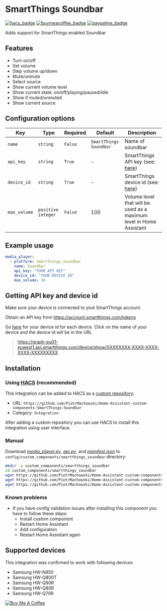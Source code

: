 # SmartThings Soundbar


[![hacs_badge](https://img.shields.io/badge/HACS-Custom-orange.svg)](https://github.com/custom-components/hacs)
[![buymeacoffee_badge](https://img.shields.io/badge/Donate-Buy%20Me%20a%20Coffee-ff813f?style=flat)](https://www.buymeacoffee.com/PiotrMachowski)
[![paypalme_badge](https://img.shields.io/badge/Donate-PayPal-0070ba?style=flat)](https://paypal.me/PiMachowski)


Adds support for SmartThings enabled Soundbar

## Features

- Turn on/off 
- Set volume
- Step volume up/down
- Mute/unmute
- Select source
- Show current volume level
- Show current state: on/off/playing/paused/idle
- Show if muted/unmuted
- Show current source


## Configuration options

| Key | Type | Required | Default | Description |
| --- | --- | --- | --- | --- |
| `name` | `string` | `False` | `SmartThings Soundbar` | Name of soundbar |
| `api_key` | `string` | `True` | - | SmartThings API key (see: [here](https://github.com/PiotrMachowski/Home-Assistant-custom-components-SmartThings-Soundbar#getting-api-key-and-device-id)) |
| `device_id` | `string` | `True` | - | SmartThings device id (see: [here](https://github.com/PiotrMachowski/Home-Assistant-custom-components-SmartThings-Soundbar#getting-api-key-and-device-id)) |
| `max_volume` | `positive integer` | `False` | 100 | Volume level that will be used as a maximum level in Home Assistant |

## Example usage

```yaml
media_player:
  - platform: smartthings_soundbar
    name: Soundbar
    api_key: "YOUR API KEY"
    device_id: "YOUR DEVICE ID"
    max_volume: 30
```


## Getting API key and device id

Make sure your device is connected to yout SmartThings account.

Obtain an API key from https://account.smartthings.com/tokens

Go [here](https://graph-eu01-euwest1.api.smartthings.com/device/list) for your device id for each device. Click on the name of your device and the device id will be in the URL

> https://graph-eu01-euwest1.api.smartthings.com/device/show/XXXXXXXX-XXXX-XXXX-XXXX-XXXXXXXXX


## Installation

### Using [HACS](https://hacs.xyz/) (recommended)

This integration can be added to HACS as a [custom repository](https://hacs.xyz/docs/faq/custom_repositories):
* URL: `https://github.com/PiotrMachowski/Home-Assistant-custom-components-SmartThings-Soundbar`
* Category: `Integration`

After adding a custom repository you can use HACS to install this integration using user interface.

### Manual

Download [*media_player.py*](https://github.com/PiotrMachowski/Home-Assistant-custom-components-SmartThings-Soundbar/raw/master/custom_components/smartthings_soundbar/media_player.py), [*api.py*](https://github.com/PiotrMachowski/Home-Assistant-custom-components-SmartThings-Soundbar/raw/master/custom_components/smartthings_soundbar/api.py),
and [*manifest.json*](https://github.com/PiotrMachowski/Home-Assistant-custom-components-SmartThings-Soundbar/raw/master/custom_components/smartthings_soundbar/manifest.json) to `config/custom_components/smartthings_soundbar` directory:
```bash
mkdir -p custom_components/smartthings_soundbar
cd custom_components/smartthings_soundbar
wget https://github.com/PiotrMachowski/Home-Assistant-custom-components-SmartThings-Soundbar/raw/master/custom_components/smartthings_soundbar/media_player.py
wget https://github.com/PiotrMachowski/Home-Assistant-custom-components-SmartThings-Soundbar/raw/master/custom_components/smartthings_soundbar/api.py
wget https://github.com/PiotrMachowski/Home-Assistant-custom-components-SmartThings-Soundbar/raw/master/custom_components/smartthings_soundbar/manifest.json
```

### Known problems

* If you have config validation issues after installing this component you have to follow these steps:
  * Install custom component
  * Restart Home Assistant
  * Add configuration
  * Restart Home Assistant again

## Supported devices

This integration was confirmed to work with following devices:

- Samsung HW-N950
- Samsung HW-Q800T
- Samsung HW-Q90R
- Samsung HW-Q80R
- Samsung HW-Q70R


<a href="https://www.buymeacoffee.com/PiotrMachowski" target="_blank"><img src="https://bmc-cdn.nyc3.digitaloceanspaces.com/BMC-button-images/custom_images/orange_img.png" alt="Buy Me A Coffee" style="height: auto !important;width: auto !important;" ></a>
